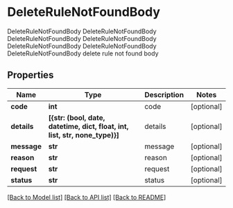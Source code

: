 # DeleteRuleNotFoundBody

DeleteRuleNotFoundBody DeleteRuleNotFoundBody DeleteRuleNotFoundBody DeleteRuleNotFoundBody DeleteRuleNotFoundBody DeleteRuleNotFoundBody DeleteRuleNotFoundBody delete rule not found body
## Properties
Name | Type | Description | Notes
------------ | ------------- | ------------- | -------------
**code** | **int** | code | [optional] 
**details** | **[{str: (bool, date, datetime, dict, float, int, list, str, none_type)}]** | details | [optional] 
**message** | **str** | message | [optional] 
**reason** | **str** | reason | [optional] 
**request** | **str** | request | [optional] 
**status** | **str** | status | [optional] 

[[Back to Model list]](../README.md#documentation-for-models) [[Back to API list]](../README.md#documentation-for-api-endpoints) [[Back to README]](../README.md)


